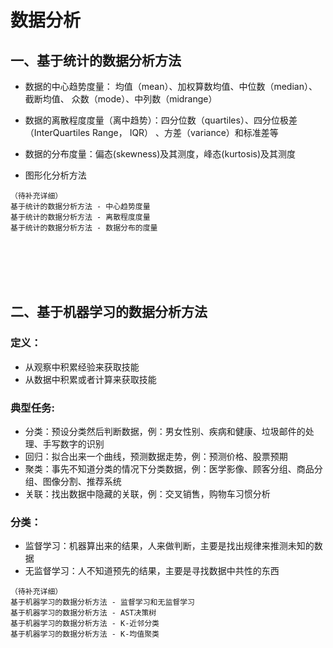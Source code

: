 
# 数据分析

## 一、基于统计的数据分析方法

* 数据的中心趋势度量： 均值（mean）、加权算数均值、中位数（median）、截断均值、 众数（mode）、中列数（midrange）

* 数据的离散程度度量（离中趋势）：四分位数（quartiles）、四分位极差（InterQuartiles Range， IQR） 、方差（variance）和标准差等

* 数据的分布度量：偏态(skewness)及其测度，峰态(kurtosis)及其测度

* 图形化分析方法
```
（待补充详细）
基于统计的数据分析方法 - 中心趋势度量
基于统计的数据分析方法 - 离散程度度量
基于统计的数据分析方法 - 数据分布的度量
```
<br><br><br><br>

## 二、基于机器学习的数据分析方法

### 定义：

* 从观察中积累经验来获取技能
* 从数据中积累或者计算来获取技能

### 典型任务:

* 分类：预设分类然后判断数据，例：男女性别、疾病和健康、垃圾邮件的处理、手写数字的识别
* 回归：拟合出来一个曲线，预测数据走势，例：预测价格、股票预期
* 聚类：事先不知道分类的情况下分类数据，例：医学影像、顾客分组、商品分组、图像分割、推荐系统
* 关联：找出数据中隐藏的关联，例：交叉销售，购物车习惯分析


### 分类：

* 监督学习：机器算出来的结果，人来做判断，主要是找出规律来推测未知的数据
* 无监督学习：人不知道预先的结果，主要是寻找数据中共性的东西

```
（待补充详细）
基于机器学习的数据分析方法 - 监督学习和无监督学习
基于机器学习的数据分析方法 - AST决策树
基于机器学习的数据分析方法 - K-近邻分类
基于机器学习的数据分析方法 - K-均值聚类
```
